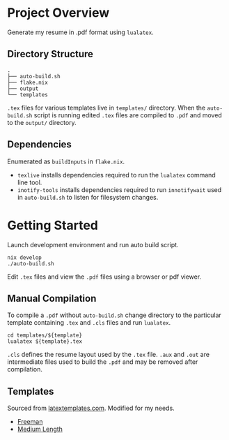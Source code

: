 # Project Overview
Generate my resume in .pdf format using `lualatex`.

## Directory Structure
```
.
├── auto-build.sh
├── flake.nix
├── output
└── templates
```

`.tex` files for various templates live in `templates/` directory. When the `auto-build.sh` script is running edited `.tex` files are compiled to `.pdf` and moved to the `output/` directory.

## Dependencies
Enumerated as `buildInputs` in `flake.nix`.
- `texlive` installs dependencies required to run the `lualatex` command line tool.
- `inotify-tools` installs dependencies required to run `innotifywait` used in `auto-build.sh` to listen for filesystem changes. 

# Getting Started
Launch development environment and run auto build script.
```
nix develop
./auto-build.sh
```

Edit `.tex` files and view the `.pdf` files using a browser or pdf viewer.

## Manual Compilation
To compile a `.pdf` without `auto-build.sh` change directory to the particular template containing `.tex` and `.cls` files and run `lualatex`.
```
cd templates/${template}
lualatex ${template}.tex
```
`.cls` defines the resume layout used by the `.tex` file. `.aux` and `.out` are intermediate files used to build the `.pdf` and may be removed after compilation.

## Templates
Sourced from [latextemplates.com](latextemplates.com). Modified for my needs.
- [Freeman](https://www.latextemplates.com/template/freeman-cv)
- [Medium Length](https://www.latextemplates.com/template/medium-length-professional-cv)
